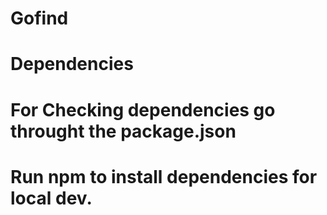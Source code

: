 # Gofind

# Dependencies
# For Checking dependencies go throught the package.json 
# Run npm to install dependencies for local dev.


